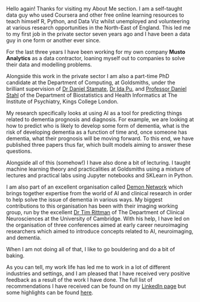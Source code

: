 
Hello again! Thanks for visiting my About Me section. I am a self-taught data guy who used Coursera and other free online learning resources to teach himself R, Python, and Data Viz whilst unemployed and volunteering at various research opportunities in the North-East of England. This led me to my first job in the private sector seven years ago and I have been a data guy in one form or another ever since. 

For the last three years I have been working for my own company **Musto Analytics** as a data contractor, loaning myself out to companies to solve their data and modelling problems. 

Alongside this work in the private sector I am also a part-time PhD candidate at the Department of Computing, at Goldsmiths, under the brilliant supervision of [Dr Daniel Stamate](https://www.gold.ac.uk/computing/people/d-stamate/), [Dr Ida Pu](https://www.gold.ac.uk/computing/people/i-pu/), and [Professor Daniel Stahl](https://www.kcl.ac.uk/people/daniel-stahl) of the Department of Biostatistics and Health Informatics at The Institute of Psychiatry, Kings College London.

My research specifically looks at using AI as a tool for predicting things related to dementia prognosis and diagnosis. For example, we are looking at how to predict who is likely to develop some form of dementia, what is the risk of developing dementia as a function of time and, once someone has dementia, what their prognosis will be moving forward. To this end, we have published three papers thus far, which built models aiming to answer these questions.

Alongside all of this (somehow!) I have also done a bit of lecturing. I taught machine learning theory and practicalities at Goldsmiths using a mixture of lectures and practical labs using Jupyter notebooks and SKLearn in Python.

I am also part of an excellent organisation called [Demon Network](https://demondementia.com/) which brings together expertise from the world of AI and clinical research in order to help solve the issue of dementia in various ways. My biggest contributions to this organisation has been with their imaging working group, run by the excellent [Dr Tim Rittman](https://www.neuroscience.cam.ac.uk/directory/profile.php?tr332) of The Department of Clinical Neurosciences at the University of Cambridge. With his help, I have led on the organisation of three conferences aimed at early career neuroimaging researchers which aimed to introduce concepts related to AI, neuroimaging, and dementia.

When I am not doing all of that, I like to go bouldering and do a bit of baking.

As you can tell, my work life has led me to work in a lot of different industries and settings, and I am pleased that I have received very positive feedback as a result of the work I have done. The full list of recommendations I have received can be found on my [LinkedIn page](https://www.linkedin.com/in/henry-musto-63352441/) but some highlights can be found [here](recommendations.md).
